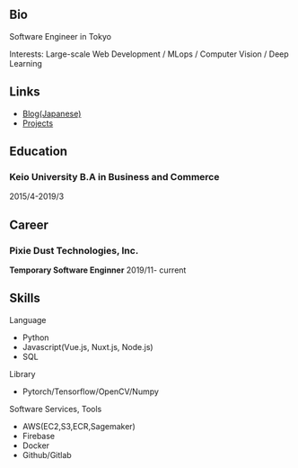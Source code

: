 ## Bio
Software Engineer in Tokyo

Interests: Large-scale Web Development / MLops / Computer Vision / Deep Learning

## Links
- [Blog(Japanese)](https://billyio.github.io/blog)
- [Projects](https://billyio.github.io/projects)

## Education
### Keio University B.A in Business and Commerce
2015/4-2019/3 


## Career
### Pixie Dust Technologies, Inc.  
**Temporary Software Enginner** 2019/11- current

## Skills
Language
- Python 
- Javascript(Vue.js, Nuxt.js, Node.js)
- SQL

Library
- Pytorch/Tensorflow/OpenCV/Numpy

Software Services, Tools
- AWS(EC2,S3,ECR,Sagemaker)
- Firebase
- Docker
- Github/Gitlab
